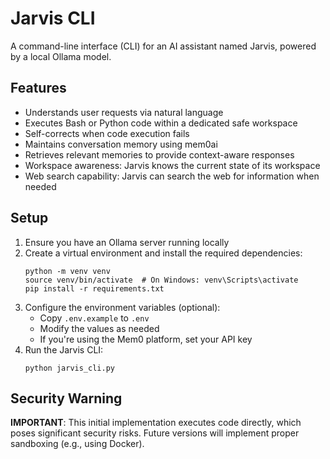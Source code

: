 # Jarvis CLI

A command-line interface (CLI) for an AI assistant named Jarvis, powered by a local Ollama model.

## Features

- Understands user requests via natural language
- Executes Bash or Python code within a dedicated safe workspace
- Self-corrects when code execution fails
- Maintains conversation memory using mem0ai
- Retrieves relevant memories to provide context-aware responses
- Workspace awareness: Jarvis knows the current state of its workspace
- Web search capability: Jarvis can search the web for information when needed

## Setup

1. Ensure you have an Ollama server running locally
2. Create a virtual environment and install the required dependencies:
   ```
   python -m venv venv
   source venv/bin/activate  # On Windows: venv\Scripts\activate
   pip install -r requirements.txt
   ```
3. Configure the environment variables (optional):
   - Copy `.env.example` to `.env`
   - Modify the values as needed
   - If you're using the Mem0 platform, set your API key
4. Run the Jarvis CLI:
   ```
   python jarvis_cli.py
   ```

## Security Warning

**IMPORTANT**: This initial implementation executes code directly, which poses significant security risks. Future versions will implement proper sandboxing (e.g., using Docker).
